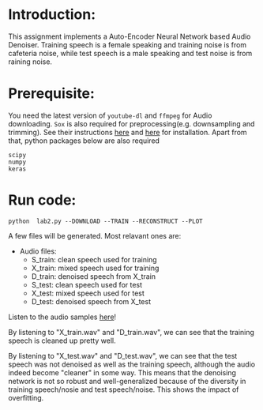 # Introduction:

This assignment implements a Auto-Encoder Neural Network based Audio Denoiser. Training speech is a female speaking and training noise is from cafeteria noise, while test speech is a male speaking and test noise is from raining noise.

# Prerequisite:

You need the latest version of `youtube-dl` and `ffmpeg` for Audio downloading. `Sox` is also required for preprocessing(e.g. downsampling and trimming). See their instructions [here](https://ytdl-org.github.io/youtube-dl/download.html) and [here](http://sox.sourceforge.net/) for installation. Apart from that, python packages below are also required
```
scipy
numpy
keras
```

# Run code:

```
python  lab2.py --DOWNLOAD --TRAIN --RECONSTRUCT --PLOT
``` 

A few files will be generated. Most relavant ones are: 

- Audio files: 
    - S_train: clean speech used for training
    - X_train: mixed speech used for training
    - D_train: denoised speech from X_train   
    - S_test: clean speech used for test
    - X_test: mixed speech used for test
    - D_test: denoised speech from X_test
    
Listen to the audio samples [here](https://soundcloud.com/mu-yang-974011976/sets/auto-encoder-audio-denoiser)!

By listening to "X_train.wav" and "D_train.wav", we can see that the training speech is cleaned up pretty well. 

By listening to "X_test.wav" and "D_test.wav", we can see that the test speech was not denoised
as well as the training speech, although the audio indeed become "cleaner" in some way. This means that the denoising network is not so robust and well-generalized because of the diversity in training speech/nosie and test speech/noise. This shows the impact of overfitting. 
    
